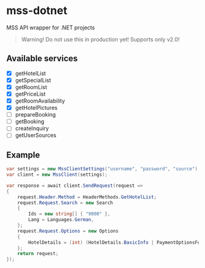 # mss-dotnet
MSS API wrapper for .NET projects

> Warning! Do not use this in production yet!
> Supports only v2.0!

## Available services

- [x] getHotelList
- [x] getSpecialList
- [x] getRoomList
- [x] getPriceList
- [x] getRoomAvailability
- [x] getHotelPictures
- [ ] prepareBooking
- [ ] getBooking
- [ ] createInquiry
- [ ] getUserSources

## Example

```cs  
var settings = new MssClientSettings("username", "password", "source");
var client = new MssClient(settings);

var response = await client.SendRequest(request =>
{
    request.Header.Method = HeaderMethods.GetHotelList;
    request.Request.Search = new Search
    {
        Ids = new string[] { "9000" },
        Lang = Languages.German,
    };
    request.Request.Options = new Options
    {
        HotelDetails = (int) (HotelDetails.BasicInfo | PaymentOptionsForOnlineBooking.Themes),
    };
    return request;
});
```
